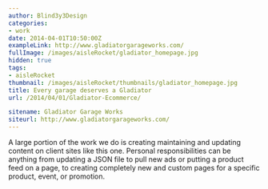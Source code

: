 ```yaml
---
author: Blind3y3Design
categories:
- work
date: 2014-04-01T10:50:00Z
exampleLink: http://www.gladiatorgarageworks.com/
fullImage: /images/aisleRocket/gladiator_homepage.jpg
hidden: true
tags:
- aisleRocket
thumbnail: /images/aisleRocket/thumbnails/gladiator_homepage.jpg
title: Every garage deserves a Gladiator
url: /2014/04/01/Gladiator-Ecommerce/

sitename: Gladiator Garage Works
siteurl: http://www.gladiatorgarageworks.com/
---
```


A large portion of the work we do is creating maintaining and updating content on client sites like this one. Personal responsibilities can be anything from updating a JSON file to pull new ads or putting a product feed on a page, to creating completely new and custom pages for a specific product, event, or promotion.